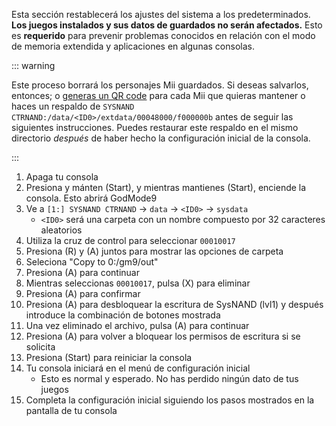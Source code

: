 Esta sección restablecerá los ajustes del sistema a los predeterminados. **Los juegos instalados y sus datos de guardados no serán afectados.** Esto es **requerido** para prevenir problemas conocidos en relación con el modo de memoria extendida y aplicaciones en algunas consolas.

::: warning

Este proceso borrará los personajes Mii guardados. Si deseas salvarlos, entonces; o [generas un QR code](https://es-americas-support.nintendo.com/app/answers/detail/a_id/24354/~/c%C3%B3mo-generar-un-qr-code%E2%84%A2-para-un-mii) para cada Mii que quieras mantener o haces un respaldo de `SYSNAND CTRNAND:/data/<ID0>/extdata/00048000/f000000b` antes de seguir las siguientes instrucciones. Puedes restaurar este respaldo en el mismo directorio _después_ de haber hecho la configuración inicial de la consola.

:::

1. Apaga tu consola
2. Presiona y mánten (Start), y mientras mantienes (Start), enciende la consola. Esto abrirá GodMode9
3. Ve a `[1:] SYSNAND CTRNAND` -> `data` -> `<ID0>` -> `sysdata`
    - `<ID0>` será una carpeta con un nombre compuesto por 32 caracteres aleatorios
4. Utiliza la cruz de control para seleccionar `00010017`
5. Presiona (R) y (A) juntos para mostrar las opciones de carpeta
6. Seleciona "Copy to 0:/gm9/out"
7. Presiona (A) para continuar
8. Mientras seleccionas `00010017`, pulsa (X) para eliminar
9. Presiona (A) para confirmar
10. Presiona (A) para desbloquear la escritura de SysNAND (lvl1) y después introduce la combinación de botones mostrada
11. Una vez eliminado el archivo, pulsa (A) para continuar
12. Presiona (A) para volver a bloquear los permisos de escritura si se solicita
13. Presiona (Start) para reiniciar la consola
14. Tu consola iniciará en el menú de configuración inicial
    - Esto es normal y esperado. No has perdido ningún dato de tus juegos
15. Completa la configuración inicial siguiendo los pasos mostrados en la pantalla de tu consola
